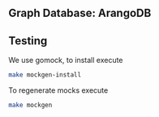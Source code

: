 
## Graph Database: ArangoDB

## Testing
We use gomock, to install execute

```sh
make mockgen-install
```

To regenerate mocks execute

```sh
make mockgen
```
